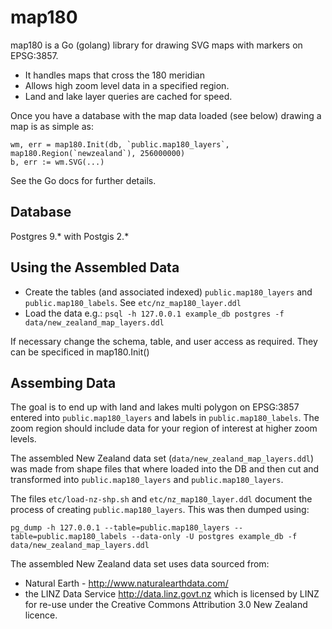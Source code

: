 # map180

map180 is a Go (golang) library for drawing SVG maps with markers on EPSG:3857.

* It handles maps that cross the 180 meridian
* Allows high zoom level data in a specified region.  
* Land and lake layer queries are cached for  speed.

Once you have a database with the map data loaded (see below) drawing a map is as simple as:

```
wm, err = map180.Init(db, `public.map180_layers`, map180.Region(`newzealand`), 256000000)
b, err := wm.SVG(...)
```

See the Go docs for further details.

## Database

Postgres 9.* with Postgis 2.*

##  Using the Assembled Data

* Create the tables (and associated indexed) `public.map180_layers` and `public.map180_labels`.  See `etc/nz_map180_layer.ddl`
* Load the data e.g.: `psql -h 127.0.0.1 example_db postgres -f data/new_zealand_map_layers.ddl`

If necessary change the schema, table, and user access as required.  They can be specificed in map180.Init()

## Assembing Data

The goal is to end up with land and lakes multi polygon on EPSG:3857 entered into `public.map180_layers` and labels in 
`public.map180_labels`.  The zoom region should include data for your region of interest at higher zoom levels.  

The assembled New Zealand data set (`data/new_zealand_map_layers.ddl`) 
was made from shape files that where loaded into the DB and then cut and transformed into `public.map180_layers` and `public.map180_layers`.  

The files `etc/load-nz-shp.sh` and `etc/nz_map180_layer.ddl` document the process of creating `public.map180_layers`.  This was then dumped using:

```
pg_dump -h 127.0.0.1 --table=public.map180_layers --table=public.map180_labels --data-only -U postgres example_db -f data/new_zealand_map_layers.ddl
```

The assembled New Zealand data set uses data sourced from:

* Natural Earth - http://www.naturalearthdata.com/
* the LINZ Data Service http://data.linz.govt.nz which is licensed by LINZ for re-use under the Creative Commons Attribution 3.0 New Zealand licence.
